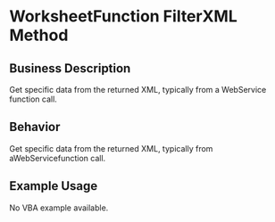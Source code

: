 # WorksheetFunction FilterXML Method

## Business Description
Get specific data from the returned XML, typically from a WebService function call.

## Behavior
Get specific data from the returned XML, typically from aWebServicefunction call.

## Example Usage
No VBA example available.